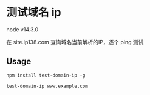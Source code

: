# 测试域名 ip

node v14.3.0

在 site.ip138.com 查询域名当前解析的IP，逐个 ping 测试

## Usage

`npm install test-domain-ip -g`

`test-domain-ip www.example.com`
